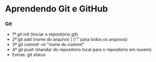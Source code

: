 # Aprendendo Git e GitHub

### Git
* 1ª git init (iniciar o repositório git)
* 2ª git add (nome do arquivo) | ("." para todos os arquivos)
* 3ª git commit -m "nome do commit"
* 4ª git push (mandar do repositório local para o repositório em nuvem)
* Extras: git status
